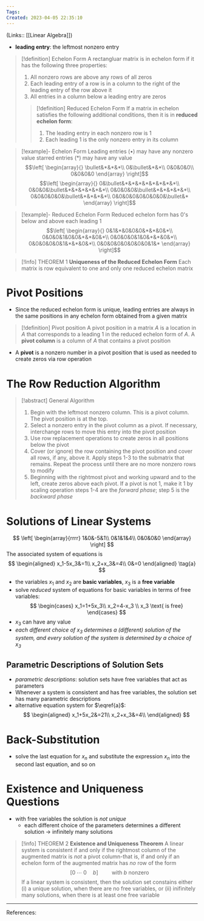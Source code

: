 ```yaml
---
Tags: 
Created: 2023-04-05 22:35:10
---
```

(Links:: [[Linear Algebra]])
- **leading entry**: the leftmost nonzero entry

> [!definition] Echelon Form
> A rectangluar matrix is in echelon form if it has the following three properties:
> 1. All nonzero rows are above any rows of all zeros
> 2. Each leading entry of a row is in a column to the right of the leading entry of the row above it
> 3. All entries in a column below a leading entry are zeros
> 
> > [!definition] Reduced Echelon Form
> > If a matrix in echelon satisfies the following additional conditions, then it is in **reduced echelon form**:
> > 1. The leading entry in each nonzero row is 1
> > 2. Each leading 1 is the only nonzero entry in its column

> [!example]- Echelon Form
> Leading entries ($\bullet$) may have any nonzero value
> starred entries ($*$) may have any value
> $$\left[
> \begin{array}{}
> \bullet&*&*&*\\
> 0&\bullet&*&*\\
> 0&0&0&0\\
> 0&0&0&0
> \end{array}
> \right]$$
> $$\left[
> \begin{array}{}
> 0&\bullet&*&*&*&*&*&*&*&*\\
> 0&0&0&\bullet&*&*&*&*&*&*\\
> 0&0&0&0&\bullet&*&*&*&*&*\\
> 0&0&0&0&0&\bullet&*&*&*&*\\
> 0&0&0&0&0&0&0&0&\bullet&*
> \end{array}
> \right]$$


> [!example]- Reduced Echelon Form
> Reduced echelon form has 0's below and above each leading 1
> $$\left[
> \begin{array}{}
> 0&1&*&0&0&0&*&*&0&*\\
> 0&0&0&1&0&0&*&*&0&*\\
> 0&0&0&0&1&0&*&*&0&*\\
> 0&0&0&0&0&1&*&*&0&*\\
> 0&0&0&0&0&0&0&0&1&*
> \end{array}
> \right]$$

> [!Info] THEOREM 1
> **Uniqueness of the Reduced Echelon Form**
> Each matrix is row equivalent to one and only one reduced echelon matrix


# Pivot Positions
- Since the reduced echelon form is unique, leading entries are always in the same positions in any echelon form obtained from a given matrix

> [!definition] Pivot position
> A pivot position in a matrix $A$ is a location in $A$ that corresponds to a leading $1$ in the reduced echelon form of $A$. A **pivot column** is a column of $A$ that contains a pivot position

- A **pivot** is a nonzero number in a pivot position that is used as needed to create zeros via row operation
# The Row Reduction Algorithm

> [!abstract] General Algorithm
> 1. Begin with the leftmost nonzero column. This is a pivot column. The pivot position is at the top.
> 2. Select a nonzero entry in the pivot column as a pivot. If necessary, interchange rows to move this entry into the pivot position
> 3. Use row replacement operations to create zeros in all positions below the pivot
> 4. Cover (or ignore) the row containing the pivot position and cover all rows, if any, above it. Apply steps 1-3 to the submatrix that remains. Repeat the process until there are no more nonzero rows to modify
> 5. Beginning with the rightmost pivot and working upward and to the left, create zeros above each pivot. If a pivot is not 1, make it 1 by scaling operation
> steps 1-4 are the *forward phase*; step 5 is the *backward phase*

# Solutions of Linear Systems
$$
\left[
\begin{array}{rrrr}
1&0&-5&1\\
0&1&1&4\\
0&0&0&0
\end{array}
\right]
$$
The associated system of equations is 
$$
\begin{aligned}
x_1-5x_3&=1\\
x_2+x_3&=4\\
0&=0
\end{aligned} \tag{a}
$$
- the variables $x_1$ and $x_2$ are **basic variables**, $x_3$ is a **free variable**
- solve *reduced* system of equations for basic variables in terms of free variables: 
$$
\begin{cases}
x_1=1+5x_3\\
x_2=4-x_3 \\
x_3 \text{ is free}
\end{cases}
$$
- $x_3$ can have any value
- *each different choice of $x_3$ determines a (different) solution of the system, and every solution of the system is determined by a choice of $x_3$*

## Parametric Descriptions of Solution Sets
- *parametric descriptions*: solution sets have free variables that act as parameters
- Whenever a system is consistent and has free variables, the solution set has many parametric descriptions
- alternative equation system for $\eqref{a}$:
$$
\begin{aligned}
x_1+5x_2&=21\\
x_2+x_3&=4\\
\end{aligned}
$$

# Back-Substitution
- solve the last equation for $x_n$ and substitute the expression $x_n$ into the second last equation, and so on

# Existence and Uniqueness Questions
- with free variables the solution is *not unique*
	- each different choice of the parameters determines a different solution -> infinitely many solutions

> [!info] THEOREM 2
> **Existence and Uniqueness Theorem**
> A linear system is consistent if and only if the rightmost column of the augmented matrix is *not* a pivot column-that is, if and only if an echelon form of the augmented matrix has *no* row of the form $$[0\;\cdots\; 0 \quad b]\qquad \text{ with $b$ nonzero}$$
> If a linear system is consistent, then the solution set constains either (i) a unique solution, when there are no free variables, or (ii) inifinitely many solutions, when there is at least one free variable

---
References: